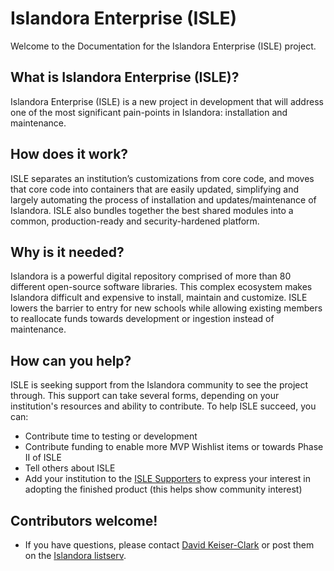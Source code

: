 # Islandora Enterprise (ISLE)

Welcome to the Documentation for the Islandora Enterprise (ISLE) project.

## What is Islandora Enterprise (ISLE)?
Islandora Enterprise (ISLE) is a new project in development that will address one of the most significant pain-points in Islandora: installation and maintenance.

## How does it work?
ISLE separates an institution’s customizations from core code, and moves that core code into containers that are easily updated, simplifying and largely automating the process of installation and updates/maintenance of Islandora. ISLE also bundles together the best shared modules into a common, production-ready and security-hardened platform.

## Why is it needed?
Islandora is a powerful digital repository comprised of more than 80 different open-source software libraries. This complex ecosystem makes Islandora difficult and expensive to install, maintain and customize. ISLE lowers the barrier to entry for new schools while allowing existing members to reallocate funds towards development or ingestion instead of maintenance.

## How can you help?
ISLE is seeking support from the Islandora community to see the project through. This support can take several forms, depending on your institution's resources and ability to contribute. To help ISLE succeed, you can:
* Contribute time to testing or development
* Contribute funding to enable more MVP Wishlist items or towards Phase II of ISLE
* Tell others about ISLE
* Add your institution to the [ISLE Supporters](https://docs.google.com/document/d/1ycx5ATbeWpUWvpZ6bwXws490CMgi0dyB9SBfPYUDEjk/edit?usp=sharing) to express your interest in adopting the finished product (this helps show community interest)

## Contributors welcome!
* If you have questions, please contact [David Keiser-Clark](dwk2@williams.edu) or post them on the [Islandora listserv](https://groups.google.com/forum/?utm_source=digest&utm_medium=email#!forum/islandora/topics).
